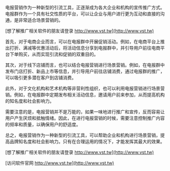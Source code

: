 电报营销作为一种新型的引流工具，正逐渐成为各大企业和机构的宣传推广方式。电报群作为一个具有社交性质的平台，可以让企业与用户进行更为互动和直接的沟通，是非常适合场景营销的。

[想了解推广相关软件的朋友请登录 http://www.vst.tw](http://www.vst.tw)

首先，对于电商企业而言，可以在电报群中开展促销活动。例如，在电商平台上推出打折、满减等优惠活动后，将活动信息分享到电报群中，并引导用户前往电商平台下单购买，从而实现引流和促销的双重目的。

其次，对于线下店铺而言，也可以结合电报营销进行场景营销。例如，在电报群中发布门店打折、新品上市等信息，并引导用户前往店铺消费，通过电报群的推广，可以吸引更多潜在客户到店铺消费。

此外，对于文化机构和艺术机构等非营利性组织，也可以利用电报营销进行场景营销。例如，在电报群中定期发布相关活动信息，邀请用户前来参加，从而提高机构的知名度和社会影响力。

需要注意的是，电报营销并不是万能的，如果一味地进行推广和宣传，反而容易让用户产生厌烦和抵触情绪。因此，在进行电报营销的时候，需要注意控制推广内容的频率和质量，以确保用户的舒适度。

总之，电报营销作为一种新型的引流工具，可以帮助企业和机构进行场景营销，提高品牌知名度和社会影响力。只有在合理运用的情况下，才能发挥其最大的效果。

[想了解推广相关软件的朋友请登录 http://www.vst.tw](http://www.vst.tw)


[访问软件官网 http://www.vst.tw](http://www.vst.tw)
